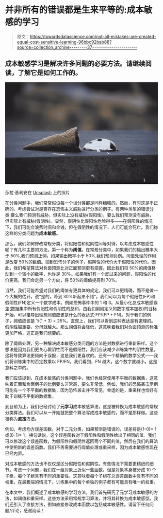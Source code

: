 # 并非所有的错误都是生来平等的:成本敏感的学习

> 原文：<https://towardsdatascience.com/not-all-mistakes-are-created-equal-cost-sensitive-learning-96bbc92bab88?source=collection_archive---------37----------------------->

## 成本敏感学习是解决许多问题的必要方法。请继续阅读，了解它是如何工作的。

![](img/8fb99c7194f8c33e7d80a152c9dbc0d2.png)

莎拉·基利安在 [Unsplash](https://unsplash.com?utm_source=medium&utm_medium=referral) 上的照片

在分类问题中，我们常常假设每一个误分类都是同样糟糕的。然而，有时这是不正确的。考虑尝试对是否存在恐怖主义威胁进行分类的例子。有两种类型的错误分类:要么我们预测有威胁，但实际上没有威胁(假阳性)，要么我们预测没有威胁，但实际上有威胁(假阴性)。显然，假阴性比假阳性危险得多——在假阳性的情况下，我们可能会浪费时间和金钱，但在假阴性的情况下，人们可能会死亡。我们称这样的分类问题为**成本敏感**。

那么，我们如何修改常规分类，将假阳性和假阴性同等对待，以考虑成本敏感性呢？有几种主要的方法。第一个称为**阈值**。在常规分类中，如果我们的输出概率大于 50%,我们预测正例，如果输出概率小于 50%,我们预测负例。阈值处理的作用是改变 50%的数值。回到恐怖分子的例子，假阴性的代价大于假阳性的代价。因此，我们希望算法对负面预测比对正面预测更有把握，因此我们将 50%的阈值移动到一个较小的数字，也许是 30%。如果我们有一个反过来的问题，假阳性的代价更高，我们会走另一个方向，将 50%的阈值提高到 70%。

当然，我们可能希望对我们的阈值有更具体的规定。我们可以更精确，而不是做一个大概的估计，说“是的，降到 30%听起来不错”。我们可以为每个假阳性(FP)和假阴性(FN)定义一个数字成本，例如恐怖事件中的 1 和 3。从最小化总成本敏感误差(数据集中所有假阳性和假阴性的总和，由我们刚刚定义的数字成本加权)的目标开始，可以推导出理想阈值应该是什么的表达式:FP/(FP + FN)。对于我们的例子，阈值应该是 1/(1 + 3) = 25%。直观上，我们可以看到这种表达是有道理的。假阴性越重要，分母就越大。那么阈值将会降低，这意味着我们对负面预测的标准更加严格，这正是我们想要的。

除了阈值处理，另一种解决成本敏感分类问题的方法是对数据进行重新采样。这个想法是因为我们更关心假阴性而不是假阳性，我们应该减少训练集中的阴性数量。这将导致算法更倾向于误报，这是我们更喜欢的。还有一个精确的数学公式——我们将训练集中的否定数乘以 FP/FN。我们看到，FN 越大，这个数字就越小，这是意料之中的。

我们应该提到，在成本敏感的分类问题中，我们也经常使用不平衡的数据集，这意味着正面和负面例子的比例要么非常高，要么非常低。例如，我们的恐怖袭击示例可能有一个不平衡的数据集，因为恐怖袭击并不常见。幸运的是，重采样也恰好有助于训练不平衡的数据集。

到目前为止，我们已经讨论了**元学习**成本敏感算法，这是被转换为成本敏感的常规分类算法。我们可以从一开始就把整个算法写成成本敏感的，而不是那样做。这些被称为**直接**方法。

例如，考虑均方误差函数。对于二元分类，如果预测是错误的，误差将是(1–0)= 1 或(0–1)= 1。换句话说，这个误差函数对于假阳性和假阴性给出了相同的值。我们可以修改这个误差函数，为假阳性和假阴性返回两个不同的值，然后在我们的算法中使用新的误差函数。我们不再需要进行阈值处理或重采样，因为成本敏感性现在已经内置。

对成本敏感的方法也不仅仅是区分假阳性和假阴性。有些情况下需要更精细的细节。考虑一个问题，我们在一组对象上近似一些函数，但是对象本身被分成 10 个子组。每个子组具有不同的重要性，这意味着每个子组在总误差函数中具有不同的权重。在最极端的情况下，训练集中的每个单独的例子都有可能具有唯一的权重。

在本文中，我们概述了成本敏感的学习方法。我们首先研究了元学习成本敏感的方法，如阈值和重采样。这些方法采用常规学习算法，并将其转换为成本敏感型。我们还引入了直接方法，例如直接修改成本函数以包括成本敏感性。请留下任何问题/评论，感谢阅读！
